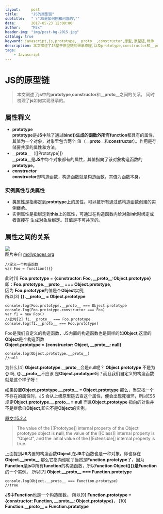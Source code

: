 ```yaml
---
layout:     post
title:      "JS的原型链"
subtitle:   " \"JS是如何刨根问底的\""
date:       2017-05-23 12:00:00
author:     "Mzx"
header-img: "img/post-bg-2015.jpg"
catalog: true
keyword: javascript,js,prototype,__proto__,constructor,原型,原型链,继承
description: 本文描述了JS基于原型链的继承原理,以及prototype,constructor和__proto__的关系是什么
tags:
    - Javascript
---
```



# **JS**的原型链   
> 本文阐述了**js**中的**prototype**,**constructor**和__**proto**__之间的关系。
同时梳理了**js**如何实现继承的。  

## 属性释义    

* **prototype**  
**prototype**是**JS**中除了通过**bind()**生成的函数外所有**function**都具有的属性，其值为一个对象，对象里包含两个
值（__**proto**__和**constructor**）。作用是存储要共享的属性和方法。
* \__**proto**__（[[Prototype]]）  
__**proto**__是**JS**中每个对象都有的属性，其值指向了该对象构造函数的**prototype**。    
* **constructor**   
**constructor**即构造函数，构造函数就是构造函数，其值为函数本身。    

### 实例属性与类属性   
* 类属性是指绑定到**prototype**上的属性，可以被所有通过该构造函数创建的实例继承。
* 实例属性是指绑定到**this**上的属性，可通过在构造函数内给对象**init**时绑定或者直接在
生成对象后绑定。其值是不可共享的。   

## 属性之间的关系   
![](http://7xwfcm.com2.z0.glb.qiniucdn.com/img/WechatIMG1.jpeg)   
图片来自 [mollypages.org](http://mollypages.org)
```
//定义一个构造函数 
var Foo = function(){}
```    

此时[1] **Foo.prototype** = **{constructor: Foo, \_\_proto__:Object.prototype}**   
即：**Foo.prototype.\_\_proto\__ === Object.prototype**,     
因为 **Foo.prototype**的值是个**Object**实例,   
所以[3] **{}.\_\_proto__ = Object.prototype**    

```
console.log(Foo.prototype.__proto__ === Object.prototype
console.log(Foo.prototype.constructor === Foo)
var f1 = new Foo()
//此时[2] f1.__proto__ === Foo.prototype
console.log(f1.__proto__ === Foo.prototype)
```   

Foo是我们自定义的构造函数，JS内置的构造函数也是同样的如**Object**,这里的**Object**是个构造函数   
**Object.prototype = {constructor: Object, \_\_proto__: null}**   

```
console.log(Object.prototype.__proto__)
//null
```     
  
为什么[4] **Object.prototype**.\_\_**proto**\_\_会是null呢？
**Object.prototype** 不是为 **\{\}** 吗, **{}**.\_\_**proto**__不应该
是**Object.prototype**吗？而且我们自定义的构造函数就是这个样子呀！

如果设置**Object.prototype.\_\_proto__ = Object.prototype** 那么，当查找一个不存在的属性时，JS
会从上级原型链去查这个属性，便会出现死循环，所以ES5规定**Object.prototype.\_\_proto__ = null**
而且**Object.prototype** 指向的对象并不是继承自**Object**,即它不是**Object**的实例。

[原文:15.2.4](http://www.ecma-international.org/ecma-262/5.1/#sec-15.2.4)
> The value of the [[Prototype]] internal property of the Object prototype object is **null**, the value of the [[Class]] internal property is "Object", and the initial value of the [[Extensible]] internal property is true.     

上面提到**JS**内置的构造函数**Object**,在**JS**中函数也是一种对象，即也存在**Object.\_\_proto__** 那么它指向谁呢？当然是**Function.prototype**了，因为
**Function**是**js**中所有**function**的构造函数，所以**function Object(){}**是**Function**的一个实例。
所以[7] **Object.\_\_proto__ === Function.prototype**   

```
console.log(Object.__proto__ === Function.prototype)
//true
```    

**JS**中**Function**也是一个构造函数。
所以[9] **Function.prototype = {constructor: Function, \_\_proto__: Object.prototype}**，
[10] **Function.\_\_proto__ = Function.prototype**  
